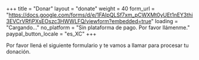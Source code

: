+++
title = "Donar"
layout = "donate"
weight = 40
form_url = "https://docs.google.com/forms/d/e/1FAIpQLSf7xm_pCWXMt0yUEt1nEY3thi3EVCrVRfjPXsEOszc3HWWLFQ/viewform?embedded=true"
loading = "Cargando..."
no_platform = "Sin plataforma de pago. Por favor llámenme."
paypal_button_locale = "es_XC"
+++

<!-- Por favor elegí cómo querés hacer tu donación. -->
Por favor llená el siguiente formulario y te vamos a llamar para procesar tu donación.

